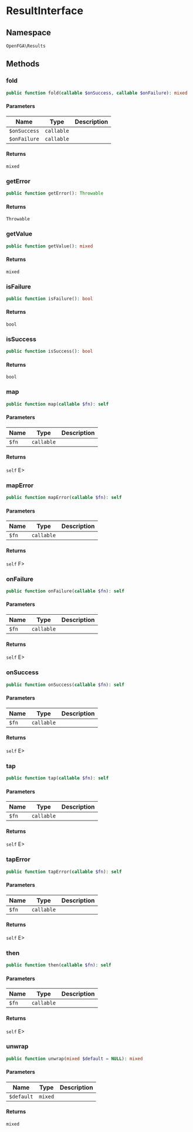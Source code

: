 # ResultInterface


## Namespace
`OpenFGA\Results`




## Methods
### fold


```php
public function fold(callable $onSuccess, callable $onFailure): mixed
```


#### Parameters
| Name | Type | Description |
|------|------|-------------|
| `$onSuccess` | `callable` |  |
| `$onFailure` | `callable` |  |

#### Returns
`mixed`

### getError


```php
public function getError(): Throwable
```



#### Returns
`Throwable`

### getValue


```php
public function getValue(): mixed
```



#### Returns
`mixed`

### isFailure


```php
public function isFailure(): bool
```



#### Returns
`bool`

### isSuccess


```php
public function isSuccess(): bool
```



#### Returns
`bool`

### map


```php
public function map(callable $fn): self
```


#### Parameters
| Name | Type | Description |
|------|------|-------------|
| `$fn` | `callable` |  |

#### Returns
`self`
 E&gt;

### mapError


```php
public function mapError(callable $fn): self
```


#### Parameters
| Name | Type | Description |
|------|------|-------------|
| `$fn` | `callable` |  |

#### Returns
`self`
 F&gt;

### onFailure


```php
public function onFailure(callable $fn): self
```


#### Parameters
| Name | Type | Description |
|------|------|-------------|
| `$fn` | `callable` |  |

#### Returns
`self`
 E&gt;

### onSuccess


```php
public function onSuccess(callable $fn): self
```


#### Parameters
| Name | Type | Description |
|------|------|-------------|
| `$fn` | `callable` |  |

#### Returns
`self`
 E&gt;

### tap


```php
public function tap(callable $fn): self
```


#### Parameters
| Name | Type | Description |
|------|------|-------------|
| `$fn` | `callable` |  |

#### Returns
`self`
 E&gt;

### tapError


```php
public function tapError(callable $fn): self
```


#### Parameters
| Name | Type | Description |
|------|------|-------------|
| `$fn` | `callable` |  |

#### Returns
`self`
 E&gt;

### then


```php
public function then(callable $fn): self
```


#### Parameters
| Name | Type | Description |
|------|------|-------------|
| `$fn` | `callable` |  |

#### Returns
`self`
 E&gt;

### unwrap


```php
public function unwrap(mixed $default = NULL): mixed
```


#### Parameters
| Name | Type | Description |
|------|------|-------------|
| `$default` | `mixed` |  |

#### Returns
`mixed`

